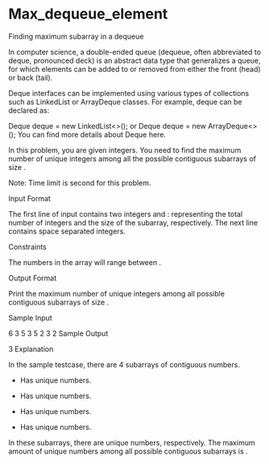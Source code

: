 # Max_dequeue_element
Finding maximum subarray in a dequeue

In computer science, a double-ended queue (dequeue, often abbreviated to deque, pronounced deck) is an abstract data type that generalizes a queue, for which elements can be added to or removed from either the front (head) or back (tail).

Deque interfaces can be implemented using various types of collections such as LinkedList or ArrayDeque classes. For example, deque can be declared as:

Deque deque = new LinkedList<>();
or
Deque deque = new ArrayDeque<>();
You can find more details about Deque here.

In this problem, you are given  integers. You need to find the maximum number of unique integers among all the possible contiguous subarrays of size .

Note: Time limit is  second for this problem.

Input Format

The first line of input contains two integers  and : representing the total number of integers and the size of the subarray, respectively. The next line contains  space separated integers.

Constraints




The numbers in the array will range between .

Output Format

Print the maximum number of unique integers among all possible contiguous subarrays of size .

Sample Input

6 3
5 3 5 2 3 2
Sample Output

3
Explanation

In the sample testcase, there are 4 subarrays of contiguous numbers.

 - Has  unique numbers.

 - Has  unique numbers.

 - Has  unique numbers.

 - Has  unique numbers.

In these subarrays, there are  unique numbers, respectively. The maximum amount of unique numbers among all possible contiguous subarrays is .
